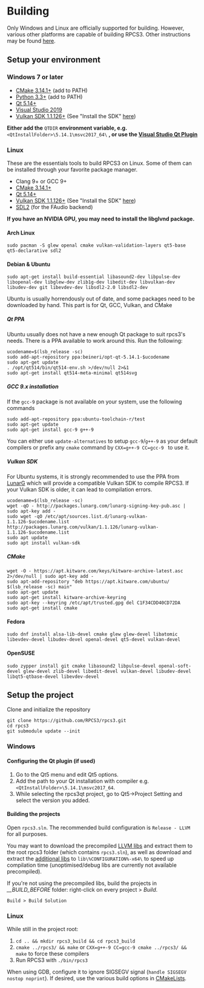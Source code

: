 # Building

Only Windows and Linux are officially supported for building. However, various other platforms are capable of building RPCS3.
Other instructions may be found [here](https://wiki.rpcs3.net/index.php?title=Building).

## Setup your environment

### Windows 7 or later

* [CMake 3.14.1+](https://www.cmake.org/download/) (add to PATH)
* [Python 3.3+](https://www.python.org/downloads/) (add to PATH)
* [Qt 5.14+](https://www.qt.io/download-qt-installer)
* [Visual Studio 2019](https://visualstudio.microsoft.com/thank-you-downloading-visual-studio/?sku=Community)
* [Vulkan SDK 1.1.126+](https://vulkan.lunarg.com/sdk/home) (See "Install the SDK" [here](https://vulkan.lunarg.com/doc/sdk/latest/windows/getting_started.html))

**Either add the** `QTDIR` **environment variable, e.g.** `<QtInstallFolder>\5.14.1\msvc2017_64\` **, or use the [Visual Studio Qt Plugin](https://marketplace.visualstudio.com/items?itemName=TheQtCompany.QtVisualStudioTools-19123)**

### Linux

These are the essentials tools to build RPCS3 on Linux. Some of them can be installed through your favorite package manager.

* Clang 9+ or GCC 9+
* [CMake 3.14.1+](https://www.cmake.org/download/)
* [Qt 5.14+](https://www.qt.io/download-qt-installer)
* [Vulkan SDK 1.1.126+](https://vulkan.lunarg.com/sdk/home) (See "Install the SDK" [here](https://vulkan.lunarg.com/doc/sdk/latest/linux/getting_started.html))
* [SDL2](https://www.libsdl.org/download-2.0.php) (for the FAudio backend)

**If you have an NVIDIA GPU, you may need to install the libglvnd package.**

#### Arch Linux

    sudo pacman -S glew openal cmake vulkan-validation-layers qt5-base qt5-declarative sdl2

#### Debian & Ubuntu

    sudo apt-get install build-essential libasound2-dev libpulse-dev libopenal-dev libglew-dev zlib1g-dev libedit-dev libvulkan-dev libudev-dev git libevdev-dev libsdl2-2.0 libsdl2-dev

Ubuntu is usually horrendously out of date, and some packages need to be downloaded by hand. This part is for Qt, GCC, Vulkan, and CMake
##### Qt PPA

Ubuntu usually does not have a new enough Qt package to suit rpcs3's needs. There is a PPA available to work around this. Run the following:
```
ucodename=$(lsb_release -sc)
sudo add-apt-repository ppa:beineri/opt-qt-5.14.1-$ucodename
sudo apt-get update
. /opt/qt514/bin/qt514-env.sh >/dev/null 2>&1
sudo apt-get install qt514-meta-minimal qt514svg
```

##### GCC 9.x installation

If the `gcc-9` package is not available on your system, use the following commands
```
sudo add-apt-repository ppa:ubuntu-toolchain-r/test
sudo apt-get update
sudo apt-get install gcc-9 g++-9
```

You can either use `update-alternatives` to setup `gcc-9`/`g++-9` as your default compilers or prefix any `cmake` command by `CXX=g++-9 CC=gcc-9 ` to use it.

##### Vulkan SDK

For Ubuntu systems, it is strongly recommended to use the PPA from [LunarG](https://packages.lunarg.com/) which will provide a compatible Vulkan SDK to compile RPCS3. If your Vulkan SDK is older, it can lead to compilation errors.
```
ucodename=$(lsb_release -sc)
wget -qO - http://packages.lunarg.com/lunarg-signing-key-pub.asc | sudo apt-key add -
sudo wget -qO /etc/apt/sources.list.d/lunarg-vulkan-1.1.126-$ucodename.list http://packages.lunarg.com/vulkan/1.1.126/lunarg-vulkan-1.1.126-$ucodename.list
sudo apt update
sudo apt install vulkan-sdk
```

##### CMake
```
wget -O - https://apt.kitware.com/keys/kitware-archive-latest.asc 2>/dev/null | sudo apt-key add -
sudo apt-add-repository "deb https://apt.kitware.com/ubuntu/ $(lsb_release -sc) main"
sudo apt-get update
sudo apt-get install kitware-archive-keyring
sudo apt-key --keyring /etc/apt/trusted.gpg del C1F34CDD40CD72DA
sudo apt-get install cmake

```

#### Fedora

    sudo dnf install alsa-lib-devel cmake glew glew-devel libatomic libevdev-devel libudev-devel openal-devel qt5-devel vulkan-devel

#### OpenSUSE

    sudo zypper install git cmake libasound2 libpulse-devel openal-soft-devel glew-devel zlib-devel libedit-devel vulkan-devel libudev-devel libqt5-qtbase-devel libevdev-devel

## Setup the project

Clone and initialize the repository

```
git clone https://github.com/RPCS3/rpcs3.git
cd rpcs3
git submodule update --init
```

### Windows

#### Configuring the Qt plugin (if used)

1) Go to the Qt5 menu and edit Qt5 options.
2) Add the path to your Qt installation with compiler e.g. `<QtInstallFolder>\5.14.1\msvc2017_64`.
3) While selecting the rpcs3qt project, go to Qt5->Project Setting and select the version you added.

#### Building the projects

Open `rpcs3.sln`. The recommended build configuration is `Release - LLVM` for all purposes.

You may want to download the precompiled [LLVM libs](https://github.com/RPCS3/llvm-mirror/releases/download/custom-build-win/llvmlibs_mt.7z) and extract them to the root rpcs3 folder (which contains `rpcs3.sln`), as well as download and extract the [additional libs](https://github.com/RPCS3/glslang/releases/download/custom-build-win/glslanglibs_mt.7z) to `lib\%CONFIGURATION%-x64\` to speed up compilation time (unoptimised/debug libs are currently not available precompiled).

If you're not using the precompiled libs, build the projects in *__BUILD_BEFORE* folder: right-click on every project > *Build*.

`Build > Build Solution`

### Linux

While still in the project root:

1) `cd .. && mkdir rpcs3_build && cd rpcs3_build`
2) `cmake ../rpcs3/ && make` or `CXX=g++-9 CC=gcc-9 cmake ../rpcs3/ && make` to force these compilers
3) Run RPCS3 with `./bin/rpcs3`

When using GDB, configure it to ignore SIGSEGV signal (`handle SIGSEGV nostop noprint`).
If desired, use the various build options in [CMakeLists](https://github.com/RPCS3/rpcs3/blob/master/CMakeLists.txt).
